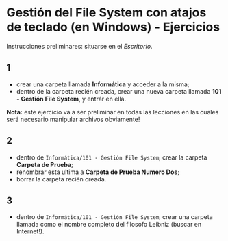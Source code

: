 # Gestión del File System con atajos de teclado (en Windows) - Ejercicios

Instrucciones preliminares: situarse en el _Escritorio_.

## 1

- crear una carpeta llamada **Informática** y acceder a la misma;
- dentro de la carpeta recién creada, crear una nueva carpeta llamada **101 - Gestión File System**, y entrár en ella.

**Nota:** este ejercicio va a ser preliminar en todas las lecciones en las cuales será necesario manipular archivos obviamente!

## 2

- dentro de `Informática/101 - Gestión File System`, crear la carpeta **Carpeta de Prueba**;
- renombrar esta ultima a **Carpeta de Prueba Numero Dos**;
- borrar la carpeta recién creada.

## 3

- dentro de `Informática/101 - Gestión File System`, crear una carpeta llamada como el nombre completo del filosofo Leibniz (buscar en Internet!).
